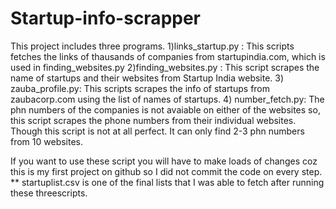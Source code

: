 # Startup-info-scrapper

This project includes three programs.
1)links_startup.py : This scripts fetches the links of thausands of companies from startupindia.com, which is used in finding_websites.py
2)finding_websites.py :  This script scrapes the name of startups and their websites from Startup India website.
3) zauba_profile.py: This scripts scrapes the info of startups from zaubacorp.com using the list of names of startups.
4) number_fetch.py: The phn numbers of the companies is not avaiable on either of the websites so, this script scrapes the phone numbers from their individual websites. Though this script is not at all perfect. It can only find 2-3 phn numbers from 10 websites.

If you want to use these script you will have to make loads of changes coz this is my first project on github so I did not commit the code on every step.
** startuplist.csv is one of the final lists that I was able to fetch after running these threescripts.
